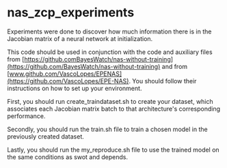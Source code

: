 # nas_zcp_experiments
Experiments were done to discover how much information there is in the Jacobian matrix of a neural network at initialization.


This code should be used in conjunction with the code and auxiliary files from [https://github.comBayesWatch/nas-without-training](https://github.com/BayesWatch/nas-without-training) and from [www.github.com/VascoLopes/EPENAS](https://github.com/VascoLopes/EPE-NAS). You should follow their instructions on how to set up your environment.

First, you should run create_traindataset.sh to create your dataset, which associates each Jacobian matrix batch to that architecture's corresponding performance.

Secondly, you should run the train.sh file to train a chosen model in the previously created dataset.

Lastly, you should run the my_reproduce.sh file to use the trained model on the same conditions as swot and depends.
